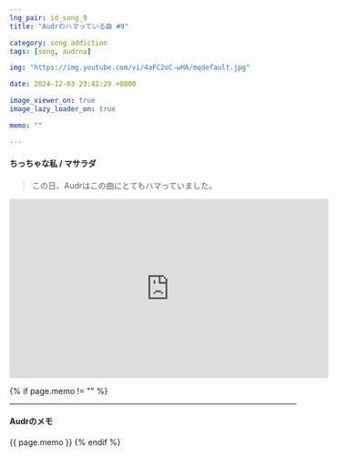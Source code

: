 ```yaml
---
lng_pair: id_song_9
title: "Audrのハマっている曲 #9"

category: song addiction
tags: [song, audrna]

img: "https://img.youtube.com/vi/4aFC2oC-wHA/mqdefault.jpg"

date: 2024-12-03 23:41:29 +0800

image_viewer_on: true
image_lazy_loader_on: true

memo: ""

---
```


<!-- outline-start -->
#### ちっちゃな私 / マサラダ
<!-- outline-end -->

> この日、Audrはこの曲にとてもハマっていました。

<iframe
  width="560"
  height="315"
  src="https://www.youtube.com/embed/4aFC2oC-wHA"
  title="YouTube video player"
  frameborder="0"
  allow="accelerometer; clipboard-write; encrypted-media; gyroscope; picture-in-picture; web-share"
  referrerpolicy="strict-origin-when-cross-origin"
  allowfullscreen
  data-align="center"
></iframe>

{% if page.memo != "" %}
<hr>

#### Audrのメモ

{{ page.memo }}
{% endif %}
